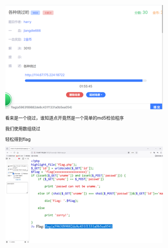 ![image-20240919163457585](./assets/image-20240919163457585.png)



看来是一个绕过，谁知道点开竟然是一个简单的md5检验程序

我们使用数组绕过

轻松得到flag



![image-20240919163541278](./assets/image-20240919163541278.png)
